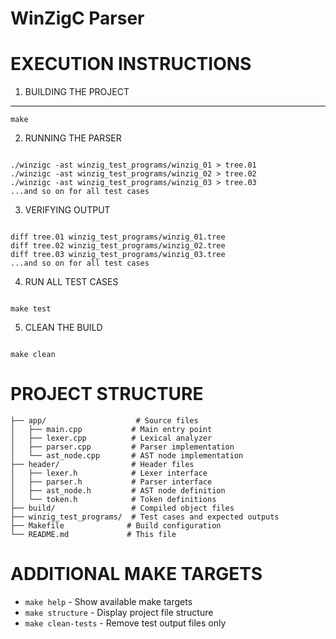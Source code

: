 # WinZigC Parser

# EXECUTION INSTRUCTIONS

1. BUILDING THE PROJECT

---

```make```

2. RUNNING THE PARSER

```

./winzigc -ast winzig_test_programs/winzig_01 > tree.01
./winzigc -ast winzig_test_programs/winzig_02 > tree.02
./winzigc -ast winzig_test_programs/winzig_03 > tree.03
...and so on for all test cases

```

3. VERIFYING OUTPUT

```

diff tree.01 winzig_test_programs/winzig_01.tree
diff tree.02 winzig_test_programs/winzig_02.tree
diff tree.03 winzig_test_programs/winzig_03.tree
...and so on for all test cases

```

4. RUN ALL TEST CASES

```

make test

```

5. CLEAN THE BUILD

```

make clean

```
# PROJECT STRUCTURE

```
├── app/                    # Source files
│   ├── main.cpp           # Main entry point
│   ├── lexer.cpp          # Lexical analyzer
│   ├── parser.cpp         # Parser implementation
│   └── ast_node.cpp       # AST node implementation
├── header/                # Header files
│   ├── lexer.h            # Lexer interface
│   ├── parser.h           # Parser interface
│   ├── ast_node.h         # AST node definition
│   └── token.h            # Token definitions
├── build/                 # Compiled object files
├── winzig_test_programs/  # Test cases and expected outputs
├── Makefile              # Build configuration
└── README.md             # This file
```

# ADDITIONAL MAKE TARGETS

- `make help` - Show available make targets
- `make structure` - Display project file structure
- `make clean-tests` - Remove test output files only
